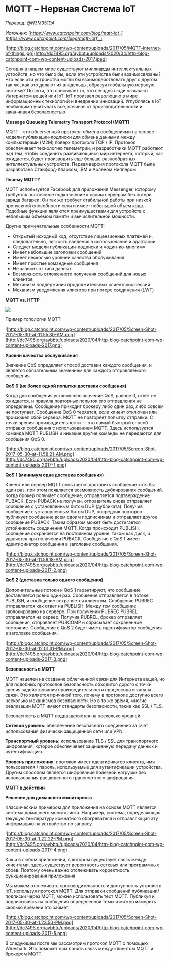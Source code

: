 # MQTT – Нервная Система IoT

_Перевод: @N3M351DA_

 _Источник:_ [_https://www.catchpoint.com/blog/mqtt-iot_](https://www.catchpoint.com/blog/mqtt-iot)\_\_

![http://blog.catchpoint.com/wp-content/uploads/2017/05/MQTT-internet-of-things.jpg](http://dc7495.org/aybbtu/uploads/2020/04/http-blog-catchpoint-com-wp-content-uploads-2017.jpeg)

Сегодня в нашем мире существуют миллиарды интеллектуальных устройств, но что было бы, если эти устройства были взаимосвязаны? Что если эти устройства могли бы взаимодействовать друг с другом так же, как это делают их владельцы, образуя глобальную нервную систему? По сути, это описывает то, что сегодня люди называют Интернетом вещей или IoT. IoT произвел революцию в мире информационных технологий и внедрении инноваций. Углубляясь в IoT необходимо учитывать все, начиная от производительности и заканчивая безопасностью.

**Message Queueing Telemetry Transport Protocol \(MQTT\)**

MQTT – это облегченный протокол обмена сообщениями на основе модели публикации-подписки для обмена данными между компьютерами \(M2M\) поверх протокола TCP / IP. Протокол обеспечивает технологию телеметрии, и разработчики MQTT работают над тем, чтобы соединить развивающийся мир интернета, который, как ожидается, будет производить еще больше разнообразных интеллектуальных устройств. Первая версия протокола MQTT была разработана Стэнфорд-Кларком, IBM и Арленом Ниппером.

**Почему MQTT?**

MQTT используется Facebook для приложения Messenger, которому требуется постоянное подключение к своим серверам без потери заряда батареи. Он так же требует стабильной работы при низкой пропускной способности сети и имеет небольшой объем кода. Подобные функции являются преимуществами для устройств с небольшим объемом памяти и вычислительной мощности.

Другие примечательные особенности MQTT:

* Открытый исходный код, отсутствие лицензионных платежей и, следовательно, легкость введения в использование и адаптации
* Следует модели публикации-подписки и «один-ко-многим»
* Имеет небольшие заголовки сообщений
* Имеет несколько уровней качества обслуживания
* Имеет простые командные сообщения
* Не зависит от типа данных
* Возможность отложенного получения сообщений для новых клиентов
* Механизм поддержания продолжительных клиентских сессий
* Механизм уведомления клиентов при потере соединения \(LWT\)

**MQTT vs. HTTP**

![](http://dc7495.org/aybbtu/uploads/2020/04/word-image-64.png)

Пример топологии MQTT:

![http://blog.catchpoint.com/wp-content/uploads/2017/05/Screen-Shot-2017-05-30-at-11.55.30-AM.png](http://dc7495.org/aybbtu/uploads/2020/04/http-blog-catchpoint-com-wp-content-uploads-2017.png)

**Уровни качества обслуживания**

Значение QoS определяет способ доставки каждого сообщения, и является обязательным значением для каждого отправляемого сообщения.

**QoS 0 \(не более одной попытки доставки сообщения\)**

Когда для сообщения установлено значение QoS, равное 0, ответ не ожидается, и правила повторных попыток его отправления не определены. Сообщение приходит брокеру либо один раз, либо совсем не поступает. Сообщение QoS 0 теряется, если клиент отключен или произошел сбой сервера. MQTT не повторяет попытку отправки. С точки зрения производительности — это самый быстрый способ отправки сообщения с использованием MQTT. Здесь используется команда MQTT PUBLISH и никакие другие команды не передаются для сообщения QoS 0.

![http://blog.catchpoint.com/wp-content/uploads/2017/05/Screen-Shot-2017-05-30-at-11.58.21-AM.png](http://dc7495.org/aybbtu/uploads/2020/04/http-blog-catchpoint-com-wp-content-uploads-2017-1.png)

**QoS 1 \(минимум одна доставка сообщения\)**

Клиент или сервер MQTT попытается доставить сообщение хотя бы один раз, при этом появляется возможность дублирования сообщений. Когда брокер получает сообщение, отправляется подтверждение PUBACK. Если PUBACK не получен, отправитель снова отправляет сообщение с установленным битом DUP \(дубликата\). Получив сообщение с установленным битом DUP, посредник повторно публикует сообщение всем своим подписчикам и отправляет другое сообщение PUBACK. Таким образом может быть достигается устойчивость соединения MQTT. Когда происходит PUBLISH, сообщение сохраняется на постоянном уровне, таком как диск, и удаляется при получении PUBACK. Сообщение с QoS 1 имеет идентификатор сообщения в заголовке сообщения.

![http://blog.catchpoint.com/wp-content/uploads/2017/05/Screen-Shot-2017-05-30-at-11.59.18-AM.png](http://dc7495.org/aybbtu/uploads/2020/04/http-blog-catchpoint-com-wp-content-uploads-2017-2.png)

**QoS 2 \(доставка только одного сообщения\)**

Дополнительные потоки к QoS 1 гарантируют, что сообщение доставляется ровно один раз. Сообщение отправляется в потоке PUBLISH, и сообщение сохраняется клиентом. Сообщение PUBREC отправляется как ответ на PUBLISH. Между тем сообщение заблокировано на сервере. При получении PUBREC PUBREL отправляется на сервер. Получив PUBREL, брокер отправляет сообщения, отправляет PUBCOMP и сбрасывает сохраненное состояние. Сообщение с QoS 2 будет иметь идентификатор сообщения в заголовке сообщения.

![http://blog.catchpoint.com/wp-content/uploads/2017/05/Screen-Shot-2017-05-30-at-12.01.31-PM.png](http://dc7495.org/aybbtu/uploads/2020/04/http-blog-catchpoint-com-wp-content-uploads-2017-3.png)

**Безопасность в MQTT**

MQTT нацелен на создание облегченной связи для Интернета вещей, но для подобных протоколов безопасность обходится дорого с точки зрения задействования производительности процессора и канала связи. Это является причиной того, почему в протоколе доступно всего несколько механизмов безопасности. Но в то же время, многие реализации MQTT имеют стандарты безопасности, такие как SSL / TLS.

Безопасность в MQTT подразделяется на несколько уровней.

**Сетевой уровень**: обеспечение безопасного соединения за счет использования физически защищенной сети или VPN.

**Транспортный уровень**: использование TLS / SSL для транспортного шифрования, которое обеспечивает защищенную передачу данных и аутентификацию.

**Уровень приложения**: протокол имеет идентификатор клиента, имя пользователя / пароль, используемые для аутентификации устройства. Другим способом является шифрование полезной нагрузки без использования расширенного транспортного шифрования.

**MQTT в действии**

**Решение для домашнего мониторинга**

Классическим примером для приложения на основе MQTT является система домашнего мониторинга. Например, система, определяющая текущую температуру комнатного обогревателя и отправляющая эту информацию на устройство по запросу.

![http://blog.catchpoint.com/wp-content/uploads/2017/05/Screen-Shot-2017-05-30-at-1.22.22-PM.png](http://dc7495.org/aybbtu/uploads/2020/04/http-blog-catchpoint-com-wp-content-uploads-2017-4.png)

Как и в любом приложении, в котором существует связь между клиентами, здесь существует вероятность сетевых или программных сбоев. Поэтому очень важно отслеживать корректность функционирования приложения.

Мы можем отслеживать производительность и доступность устройств IoT, используя протокол MQTT. Для отправки сообщений публикации/подписки через MQTT, можно использовать тест MQTT. Публикуя и подписываясь на сообщения определенной темы и можно измерить сколько времени это займет.

![http://blog.catchpoint.com/wp-content/uploads/2017/05/Screen-Shot-2017-05-30-at-1.23.50-PM.png](http://dc7495.org/aybbtu/uploads/2020/04/http-blog-catchpoint-com-wp-content-uploads-2017-5.png)

В следующем посте мы рассмотрим протокол MQTT с помощью Wireshark. Это поможет нам понять связь между клиентом MQTT и брокером MQTT.

